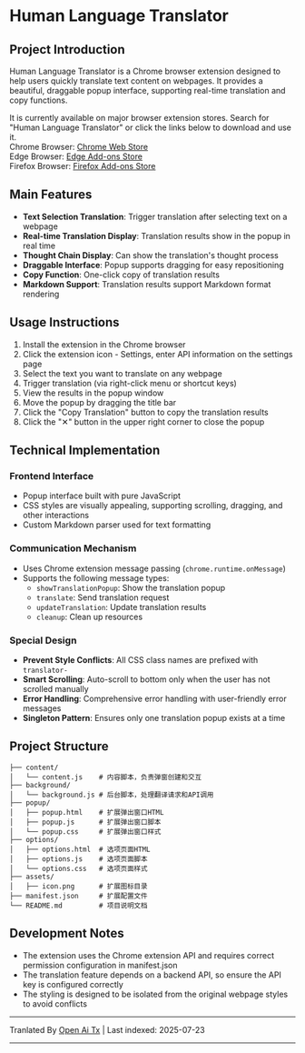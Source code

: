 ﻿
# Human Language Translator

## Project Introduction

Human Language Translator is a Chrome browser extension designed to help users quickly translate text content on webpages. It provides a beautiful, draggable popup interface, supporting real-time translation and copy functions.  

It is currently available on major browser extension stores. Search for "Human Language Translator" or click the links below to download and use it.  
Chrome Browser: [Chrome Web Store](https://chromewebstore.google.com/detail/genddacnaonloeecodkncflhpcdbcmdh)  
Edge Browser: [Edge Add-ons Store](https://microsoftedge.microsoft.com/addons/detail/%E4%BA%BA%E8%AF%9D%E7%BF%BB%E8%AF%91%E5%99%A8/nfcgnclfgdeocdakoconadlbonnjaglj)  
Firefox Browser: [Firefox Add-ons Store](https://addons.mozilla.org/zh-CN/firefox/addon/%E4%BA%BA%E8%AF%9D%E7%BF%BB%E8%AF%91%E5%99%A8/)  

## Main Features

- **Text Selection Translation**: Trigger translation after selecting text on a webpage  
- **Real-time Translation Display**: Translation results show in the popup in real time  
- **Thought Chain Display**: Can show the translation's thought process  
- **Draggable Interface**: Popup supports dragging for easy repositioning  
- **Copy Function**: One-click copy of translation results  
- **Markdown Support**: Translation results support Markdown format rendering  

## Usage Instructions

1. Install the extension in the Chrome browser  
2. Click the extension icon - Settings, enter API information on the settings page  
3. Select the text you want to translate on any webpage  
4. Trigger translation (via right-click menu or shortcut keys)  
5. View the results in the popup window  
6. Move the popup by dragging the title bar  
7. Click the "Copy Translation" button to copy the translation results  
8. Click the "✕" button in the upper right corner to close the popup  

## Technical Implementation

### Frontend Interface

- Popup interface built with pure JavaScript  
- CSS styles are visually appealing, supporting scrolling, dragging, and other interactions  
- Custom Markdown parser used for text formatting  

### Communication Mechanism

- Uses Chrome extension message passing (`chrome.runtime.onMessage`)  
- Supports the following message types:  
  - `showTranslationPopup`: Show the translation popup  
  - `translate`: Send translation request  
  - `updateTranslation`: Update translation results  
  - `cleanup`: Clean up resources  

### Special Design

- **Prevent Style Conflicts**: All CSS class names are prefixed with `translator-`  
- **Smart Scrolling**: Auto-scroll to bottom only when the user has not scrolled manually  
- **Error Handling**: Comprehensive error handling with user-friendly error messages  
- **Singleton Pattern**: Ensures only one translation popup exists at a time  

## Project Structure


```
├── content/
│   └── content.js    # 内容脚本，负责弹窗创建和交互
├── background/
│   └── background.js # 后台脚本，处理翻译请求和API调用
├── popup/
│   ├── popup.html    # 扩展弹出窗口HTML
│   ├── popup.js      # 扩展弹出窗口脚本
│   └── popup.css     # 扩展弹出窗口样式
├── options/
│   ├── options.html  # 选项页面HTML
│   ├── options.js    # 选项页面脚本
│   └── options.css   # 选项页面样式
├── assets/
│   ├── icon.png      # 扩展图标目录
├── manifest.json     # 扩展配置文件
└── README.md         # 项目说明文档
```
## Development Notes

- The extension uses the Chrome extension API and requires correct permission configuration in manifest.json
- The translation feature depends on a backend API, so ensure the API key is configured correctly
- The styling is designed to be isolated from the original webpage styles to avoid conflicts


---

Tranlated By [Open Ai Tx](https://github.com/OpenAiTx/OpenAiTx) | Last indexed: 2025-07-23

---